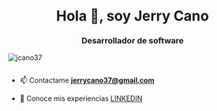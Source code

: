 <h1 align="center">Hola 👋, soy Jerry Cano</h1>
<h3 align="center">Desarrollador de software</h3>

<p align="left"> <img src="https://komarev.com/ghpvc/?username=avii1099&label=Profile%20views&color=0e75b6&style=flat" alt="jcano37" /> </p>

<p align="left"> <a href="https://twitter.com/" target="blank"><img src="https://img.shields.io/twitter/follow/?logo=twitter&style=for-the-badge" alt="" /></a> </p>

- 📫 Contactame **jerrycano37@gmail.com**

- 📄 Conoce mis experiencias [LINKEDIN](https://www.linkedin.com/in/jerry-eliezher-cano-garc%C3%ADa-93924710a)
